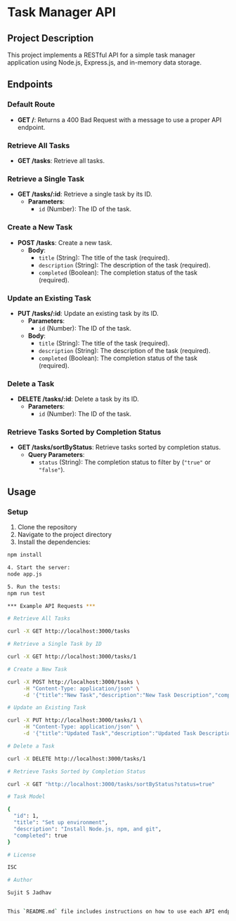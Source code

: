 # Task Manager API

## Project Description

This project implements a RESTful API for a simple task manager application using Node.js, Express.js, and in-memory data storage.

## Endpoints

### Default Route
- **GET /**: Returns a 400 Bad Request with a message to use a proper API endpoint.

### Retrieve All Tasks
- **GET /tasks**: Retrieve all tasks.

### Retrieve a Single Task
- **GET /tasks/:id**: Retrieve a single task by its ID.
  - **Parameters**: 
    - `id` (Number): The ID of the task.

### Create a New Task
- **POST /tasks**: Create a new task.
  - **Body**: 
    - `title` (String): The title of the task (required).
    - `description` (String): The description of the task (required).
    - `completed` (Boolean): The completion status of the task (required).

### Update an Existing Task
- **PUT /tasks/:id**: Update an existing task by its ID.
  - **Parameters**: 
    - `id` (Number): The ID of the task.
  - **Body**: 
    - `title` (String): The title of the task (required).
    - `description` (String): The description of the task (required).
    - `completed` (Boolean): The completion status of the task (required).

### Delete a Task
- **DELETE /tasks/:id**: Delete a task by its ID.
  - **Parameters**: 
    - `id` (Number): The ID of the task.

### Retrieve Tasks Sorted by Completion Status
- **GET /tasks/sortByStatus**: Retrieve tasks sorted by completion status.
  - **Query Parameters**: 
    - `status` (String): The completion status to filter by (`"true"` or `"false"`).

## Usage

### Setup

1. Clone the repository
2. Navigate to the project directory
3. Install the dependencies:

```bash
npm install

4. Start the server:
node app.js

5. Run the tests:
npm run test

*** Example API Requests ***

# Retrieve All Tasks

curl -X GET http://localhost:3000/tasks

# Retrieve a Single Task by ID

curl -X GET http://localhost:3000/tasks/1

# Create a New Task

curl -X POST http://localhost:3000/tasks \
     -H "Content-Type: application/json" \
     -d '{"title":"New Task","description":"New Task Description","completed":false}'

# Update an Existing Task

curl -X PUT http://localhost:3000/tasks/1 \
     -H "Content-Type: application/json" \
     -d '{"title":"Updated Task","description":"Updated Task Description","completed":true}'

# Delete a Task

curl -X DELETE http://localhost:3000/tasks/1

# Retrieve Tasks Sorted by Completion Status

curl -X GET "http://localhost:3000/tasks/sortByStatus?status=true"

# Task Model

{
  "id": 1,
  "title": "Set up environment",
  "description": "Install Node.js, npm, and git",
  "completed": true
}

# License

ISC

# Author

Sujit S Jadhav


This `README.md` file includes instructions on how to use each API endpoint, the parameters required, and example requests using `curl`. It ensures that anyone using the API can understand how to pass the exact parameters needed for each request.






